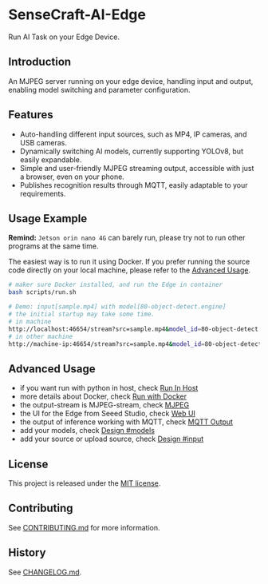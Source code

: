 # SenseCraft-AI-Edge

Run AI Task on your Edge Device.

## Introduction

An MJPEG server running on your edge device, handling input and output, enabling model switching and parameter configuration.

## Features

- Auto-handling different input sources, such as MP4, IP cameras, and USB cameras.
- Dynamically switching AI models, currently supporting YOLOv8, but easily expandable.
- Simple and user-friendly MJPEG streaming output, accessible with just a browser, even on your phone.
- Publishes recognition results through MQTT, easily adaptable to your requirements.

## Usage Example

**Remind:** `Jetson orin nano 4G` can barely run, please try not to run other programs at the same time.

The easiest way is to run it using Docker. If you prefer running the source code directly on your local machine, please refer to the [Advanced Usage](#advanced-usage).

```sh
# maker sure Docker installed, and run the Edge in container
bash scripts/run.sh

# Demo: input[sample.mp4] with model[80-object-detect.engine]
# the initial startup may take some time.
# in machine 
http://localhost:46654/stream?src=sample.mp4&model_id=80-object-detect
# in other machine
http://machine-ip:46654/stream?src=sample.mp4&model_id=80-object-detect
```

## Advanced Usage

- if you want run with python in host, check [Run In Host](docs/run-in-host.md)
- more details about Docker, check [Run with Docker](docs/run-with-docker.md)
- the output-stream is MJPEG-stream, check [MJPEG](docs/mjpeg.md)
- the UI for the Edge from Seeed Studio, check [Web UI](docs/web-ui.md)
- the output of inference working with MQTT, check [MQTT Output](docs/mqtt-output.md)
- add your models, check [Design #models](docs/design.md#models)
- add your source or upload source, check [Design #input](docs/design.md#input)

## License

This project is released under the [MIT license](LICENSE).

## Contributing

See [CONTRIBUTING.md](CONTRIBUTING.md) for more information.

## History

See [CHANGELOG.md](CHANGELOG.md).
